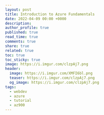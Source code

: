 ```yaml
---
layout: post
title: Introduction to Azure Fundamentals
date: 2022-04-09 00:00 +0000
description:
author_profile: true
published: true
read_time: true
comments: true
share: true
related: true
toc: true
toc_sticky: true
image: https://i.imgur.com/clzpAj7.png
header:
  image: https://i.imgur.com/XMFI6bl.png
  teaser: https://i.imgur.com/clzpAj7.png
  og_image: https://i.imgur.com/clzpAj7.png
tags:
  - webdev
  - azure
  - tutorial
  - az900
---
```

